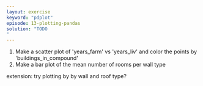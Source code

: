 ```yaml
---
layout: exercise
keyword: "pdplot"
episode: 13-plotting-pandas
solution: "TODO
"
---
```


1. Make a scatter plot of 'years_farm' vs 'years_liv' and color the points by 'buildings_in_compound'
2. Make a bar plot of the mean number of rooms per wall type

extension: try plotting by by wall and roof type?
